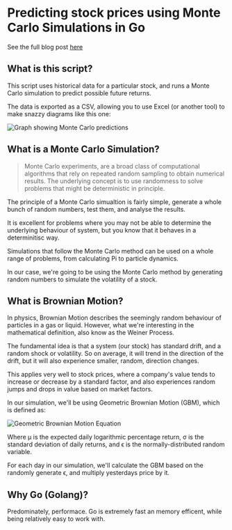 # Predicting stock prices using Monte Carlo Simulations in Go
See the full blog post [here](https://medium.com/@matt.a.french/predicting-stock-prices-using-monte-carlo-simulations-in-go-26060ab2836)

## What is this script?
This script uses historical data for a particular stock, and runs a Monte Carlo simulation to predict possible future returns.

The data is exported as a CSV, allowing you to use Excel (or another tool) to make snazzy diagrams like this one:

![Graph showing Monte Carlo predictions](https://cdn-images-1.medium.com/v2/resize:fit:1600/1*_0Z6h1XcCEqOgXYL9QUC6A.png)

## What is a Monte Carlo Simulation?
> Monte Carlo experiments, are a broad class of computational algorithms that rely on repeated random sampling to obtain numerical results. The underlying concept is to use randomness to solve problems that might be deterministic in principle.

The principle of a Monte Carlo simualtion is fairly simple, generate a whole bunch of random numbers, test them, and analyse the results. 

It is excellent for problems where you may not be able to determine the underlying behaviour of system, but you know that it behaves in a determinitisc way.

Simulations that follow the Monte Carlo method can be used on a whole range of problems, from calculating Pi to particle dynamics.

In our case, we're going to be using the Monte Carlo method by generating random numbers to simulate the volatility of a stock.

## What is Brownian Motion?
In physics, Brownian Motion describes the seemingly random behaviour of particles in a gas or liquid. However, what we're interesting in the mathematical definition, also know as the Weiner Process.

The fundamental idea is that a system (our stock) has standard drift, and a random shock or volatility. So on average, it will trend in the direction of the drift, but it will also experience smaller, random, direction changes. 

This applies very well to stock prices, where a company's value tends to increase or decrease by a standard factor, and also experiences random jumps and drops in value based on market factors.

In our simulation, we'll be using Geometric Brownian Motion (GBM), which is defined as:

![Geometric Brownian Motion Equation](https://cdn-images-1.medium.com/v2/resize:fit:1600/1*VU3iODREo4GWqhjOHZwSRQ.png)

Where µ is the expected daily logarithmic percentage return, σ is the standard deviation of daily returns, and ϵ is the normally-distributed random variable.

For each day in our simulation, we'll calculate the GBM based on the randomly generate ϵ, and multiply yesterdays price by it.

## Why Go (Golang)?
Predominately, performace. Go is extremely fast an memory efficent, while being relatively easy to work with.
